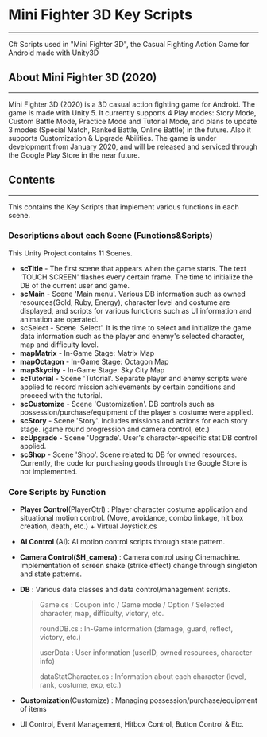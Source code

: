 # Mini Fighter 3D Key Scripts

----

C# Scripts used in "Mini Fighter 3D", the Casual Fighting Action Game for Android made with Unity3D 



## About Mini Fighter 3D (2020)

----

Mini Fighter 3D (2020) is a 3D casual action fighting game for Android. The game is made with Unity 5. It currently supports 4 Play modes: Story Mode, Custom Battle Mode, Practice Mode and Tutorial Mode, and plans to update 3 modes (Special Match, Ranked Battle, Online Battle) in the future. Also it supports Customization & Upgrade Abilities.
The game is under development from January 2020, and will be released and serviced through the Google Play Store in the near future.



## Contents

----

This contains the Key Scripts that implement various functions in each scene.



### Descriptions about each Scene (Functions&Scripts)

This Unity Project contains 11 Scenes.

- **scTitle** - The first scene that appears when the game starts. The text 'TOUCH SCREEN' flashes every certain frame. The time to initialize the DB of the current user and game.
- **scMain** - Scene 'Main menu'. Various DB information such as owned resources(Gold, Ruby, Energy), character level and costume are displayed, and scripts for various functions such as UI information and animation are operated.
- scSelect - Scene 'Select'. It is the time to select and initialize the game data information such as the player and enemy's selected character, map and difficulty level.
- **mapMatrix** - In-Game Stage: Matrix Map
- **mapOctagon** - In-Game Stage: Octagon Map
- **mapSkycity** - In-Game Stage: Sky City Map
- **scTutorial** - Scene 'Tutorial'. Separate player and enemy scripts were applied to record mission achievements by certain conditions and proceed with the tutorial.
- **scCustomize** - Scene 'Customization'. DB controls such as possession/purchase/equipment of the player's costume were applied.
- **scStory** - Scene 'Story'. Includes missions and actions for each story stage. (game round progression and camera control, etc.)
- **scUpgrade** - Scene 'Upgrade'. User's character-specific stat DB control applied.
- **scShop** - Scene 'Shop'. Scene related to DB for owned resources. Currently, the code for purchasing goods through the Google Store is not implemented.



### Core Scripts by Function

- **Player Control**(PlayerCtrl) : Player character costume application and situational motion control. (Move, avoidance, combo linkage, hit box creation, death, etc.) + Virtual Joystick.cs

- **AI Control** (AI): AI motion control scripts through state pattern.

- **Camera Control(SH_camera)** : Camera control using Cinemachine. Implementation of screen shake (strike effect) change through singleton and state patterns.

- **DB** : Various data classes and data control/management scripts.

  > Game.cs : Coupon info / Game mode / Option / Selected character, map, difficulty, victory, etc.
  >
  > roundDB.cs : In-Game information (damage, guard, reflect, victory, etc.)
  >
  > userData : User information (userID, owned resources, character info)
  >
  > dataStatCharacter.cs : Information about each character (level, rank, costume, exp, etc.)

- **Customization**(Customize) : Managing possession/purchase/equipment of items

- UI Control, Event Management, Hitbox Control, Button Control & Etc.
